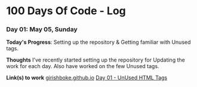 # 100 Days Of Code - Log

### Day 01: May 05, Sunday

**Today's Progress**: Setting up the repository & Getting familiar with Unused tags.

**Thoughts** I've recently started setting up the repository for Updating the work for each day. Also have worked on the few Unused tags.

**Link(s) to work**
<a href="girishboke.github.io">girishboke.github.io</a>
<a href="girishboke.github.io/day01/index.html">Day 01 - UnUsed HTML Tags </a>
